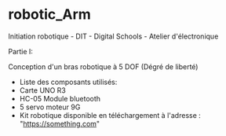 # robotic_Arm
 Initiation robotique - DIT - Digital Schools - Atelier d'électronique 
 
 Partie I:
 
 Conception d'un bras robotique à 5 DOF (Dégré de liberté)
 
 - Liste des composants utilisés:
 - Carte UNO R3
 - HC-05 Module bluetooth
 - 5 servo moteur 9G
 - Kit robotique disponible en téléchargement à l'adresse : "https://something.com"
